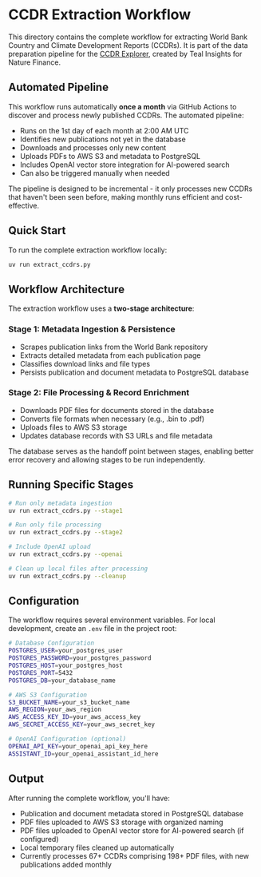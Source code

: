 # CCDR Extraction Workflow

This directory contains the complete workflow for extracting World Bank Country and Climate Development Reports (CCDRs). It is part of the data preparation pipeline for the [CCDR Explorer](https://github.com/Teal-Insights/ccdr-explorer-client), created by Teal Insights for Nature Finance.

## Automated Pipeline

This workflow runs automatically **once a month** via GitHub Actions to discover and process newly published CCDRs. The automated pipeline:

- Runs on the 1st day of each month at 2:00 AM UTC
- Identifies new publications not yet in the database
- Downloads and processes only new content
- Uploads PDFs to AWS S3 and metadata to PostgreSQL
- Includes OpenAI vector store integration for AI-powered search
- Can also be triggered manually when needed

The pipeline is designed to be incremental - it only processes new CCDRs that haven't been seen before, making monthly runs efficient and cost-effective.

## Quick Start

To run the complete extraction workflow locally:

```bash
uv run extract_ccdrs.py
```

## Workflow Architecture

The extraction workflow uses a **two-stage architecture**:

### Stage 1: Metadata Ingestion & Persistence

- Scrapes publication links from the World Bank repository
- Extracts detailed metadata from each publication page
- Classifies download links and file types
- Persists publication and document metadata to PostgreSQL database

### Stage 2: File Processing & Record Enrichment

- Downloads PDF files for documents stored in the database
- Converts file formats when necessary (e.g., .bin to .pdf)
- Uploads files to AWS S3 storage
- Updates database records with S3 URLs and file metadata

The database serves as the handoff point between stages, enabling better error recovery and allowing stages to be run independently.

## Running Specific Stages

```bash
# Run only metadata ingestion
uv run extract_ccdrs.py --stage1

# Run only file processing
uv run extract_ccdrs.py --stage2

# Include OpenAI upload
uv run extract_ccdrs.py --openai

# Clean up local files after processing
uv run extract_ccdrs.py --cleanup
```



## Configuration

The workflow requires several environment variables. For local development, create an `.env` file in the project root:

```bash
# Database Configuration
POSTGRES_USER=your_postgres_user
POSTGRES_PASSWORD=your_postgres_password
POSTGRES_HOST=your_postgres_host
POSTGRES_PORT=5432
POSTGRES_DB=your_database_name

# AWS S3 Configuration
S3_BUCKET_NAME=your_s3_bucket_name
AWS_REGION=your_aws_region
AWS_ACCESS_KEY_ID=your_aws_access_key
AWS_SECRET_ACCESS_KEY=your_aws_secret_key

# OpenAI Configuration (optional)
OPENAI_API_KEY=your_openai_api_key_here
ASSISTANT_ID=your_openai_assistant_id_here
```

## Output

After running the complete workflow, you'll have:

- Publication and document metadata stored in PostgreSQL database
- PDF files uploaded to AWS S3 storage with organized naming
- PDF files uploaded to OpenAI vector store for AI-powered search (if configured)
- Local temporary files cleaned up automatically
- Currently processes 67+ CCDRs comprising 198+ PDF files, with new publications added monthly 